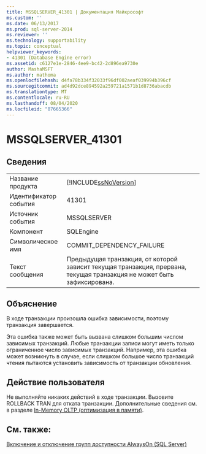 ```yaml
---
title: MSSQLSERVER_41301 | Документация Майкрософт
ms.custom: ''
ms.date: 06/13/2017
ms.prod: sql-server-2014
ms.reviewer: ''
ms.technology: supportability
ms.topic: conceptual
helpviewer_keywords:
- 41301 (Database Engine error)
ms.assetid: c6127e1e-2846-4ee9-bc42-2d896ea9730e
author: MashaMSFT
ms.author: mathoma
ms.openlocfilehash: d4fa78b334f32033f96df002aeaf039994b396cf
ms.sourcegitcommit: ad4d92dce894592a259721a1571b1d8736abacdb
ms.translationtype: MT
ms.contentlocale: ru-RU
ms.lasthandoff: 08/04/2020
ms.locfileid: "87665366"
---
```

# <a name="mssqlserver_41301"></a>MSSQLSERVER_41301
    
## <a name="details"></a>Сведения  
  
|||  
|-|-|  
|Название продукта|[!INCLUDE[ssNoVersion](../../includes/ssnoversion-md.md)]|  
|Идентификатор события|41301|  
|Источник события|MSSQLSERVER|  
|Компонент|SQLEngine|  
|Символическое имя|COMMIT_DEPENDENCY_FAILURE|  
|Текст сообщения|Предыдущая транзакция, от которой зависит текущая транзакция, прервана, текущая транзакция не может быть зафиксирована.|  
  
## <a name="explanation"></a>Объяснение  
 В ходе транзакции произошла ошибка зависимости, поэтому транзакция завершается.  
  
 Эта ошибка также может быть вызвана слишком большим числом зависимых транзакций. Любые транзакции записи могут иметь только ограниченное число зависимых транзакций. Например, эта ошибка может возникнуть в случае, если слишком большое число транзакций чтения пытаются установить зависимость от транзакции обновления.  
  
## <a name="user-action"></a>Действие пользователя  
 Не выполняйте никаких действий в ходе транзакции. Вызовите ROLLBACK TRAN для отката транзакции. Дополнительные сведения см. в разделе [In-Memory OLTP (оптимизация в памяти)](../in-memory-oltp/in-memory-oltp-in-memory-optimization.md).  
  
## <a name="see-also"></a>См. также:  
 [Включение и отключение групп доступности AlwaysOn (SQL Server)](../../database-engine/availability-groups/windows/enable-and-disable-always-on-availability-groups-sql-server.md)  
  
  
